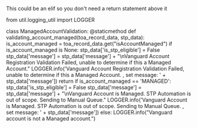 This could be an elif so you don't need a return statement above it

from util.logging_util import LOGGER


class ManagedAccountValidation:
    @staticmethod
    def validating_account_managed(toa_record_data, stp_data):
        is_account_managed = toa_record_data.get("isAccountManaged")
        if is_account_managed is None:
            stp_data['is_stp_eligible'] = False
            stp_data['message'] = stp_data['message'] + "\nVanguard Account Registration Validation Failed, unable to determine if this a Managed Account."
            LOGGER.info('Vanguard Account Registration Validation Failed, unable to determine if this a Managed Account. , set message: ' + stp_data['message'])
            return
        if is_account_managed == 'MANAGED':
            stp_data['is_stp_eligible'] = False
            stp_data['message'] = stp_data['message'] + "\nVanguard Account is Managed. STP Automation is out of scope. Sending to Manual Queue."
            LOGGER.info('Vanguard Account is Managed. STP Automation is out of scope. Sending to Manual Queue. , set message: ' + stp_data['message'])
        else:
            LOGGER.info("Vanguard account is not a Managed account.")
